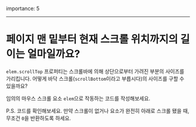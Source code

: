 importance: 5

---

# 페이지 맨 밑부터 현재 스크롤 위치까지의 길이는 얼마일까요?

`elem.scrollTop` 프로퍼티는 스크롤바에 의해 상단으로부터 가려진 부분의 사이즈를 가리킵니다. 어떻게 바닥 스크롤(`scrollBottom`이라고 부릅시다)의 사이즈를 구할 수 있을까요?

임의의 마우스 스크롤 요소 `elem`으로 작동하는 코드를 작성해보세요.

P.S. 코드를 확인해보세요. 만약 스크롤이 없거나 요소가 완전히 아래로 스크롤 됐을 때, 무조건 `0`을 반환하도록 하세요.
